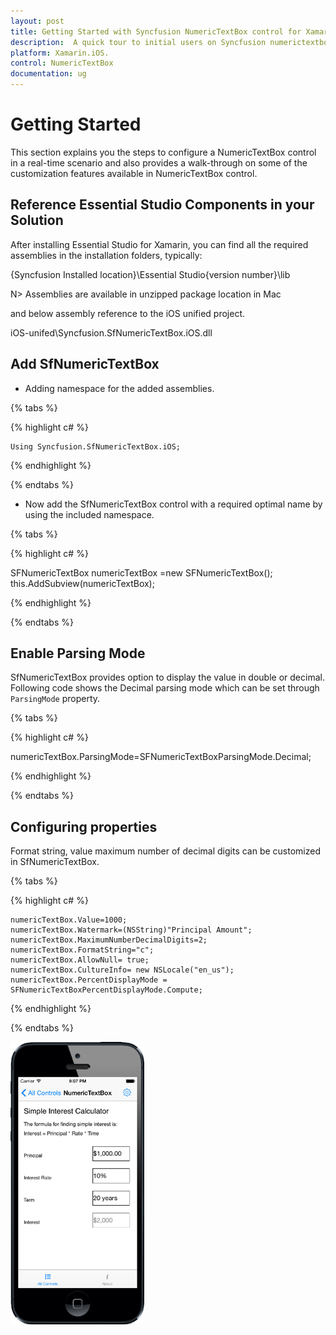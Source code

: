 ```yaml
---
layout: post
title: Getting Started with Syncfusion NumericTextBox control for Xamarin.iOS.
description:  A quick tour to initial users on Syncfusion numerictextbox control for Xamarin.iOS platform 
platform: Xamarin.iOS.
control: NumericTextBox
documentation: ug
---
```


# Getting Started

This section explains you the steps to configure a NumericTextBox control in a real-time scenario and also provides a walk-through on some of the customization features available in NumericTextBox control.
                        
## Reference Essential Studio Components in your Solution

After installing Essential Studio for Xamarin, you can find all the required assemblies in the installation folders, typically:

{Syncfusion Installed location}\Essential Studio{version number}\lib

N> Assemblies are available in unzipped package location in Mac

and below assembly reference to the iOS unified project.

iOS-unifed\Syncfusion.SfNumericTextBox.iOS.dll

## Add SfNumericTextBox

* Adding namespace for the added assemblies. 

{% tabs %}

{% highlight c# %}

	Using Syncfusion.SfNumericTextBox.iOS; 

{% endhighlight %}

{% endtabs %}

* Now add the SfNumericTextBox control with a required optimal name by using the included namespace.

{% tabs %}

{% highlight c# %}

SFNumericTextBox numericTextBox =new SFNumericTextBox();
this.AddSubview(numericTextBox); 

{% endhighlight %}

{% endtabs %}

## Enable Parsing Mode

SfNumericTextBox provides option to display the value in double or decimal. Following code shows the Decimal parsing mode which can be set through `ParsingMode` property.

{% tabs %}

{% highlight c# %}

numericTextBox.ParsingMode=SFNumericTextBoxParsingMode.Decimal;
	
{% endhighlight %}

{% endtabs %}

## Configuring properties

Format string, value maximum number of decimal digits can be customized in SfNumericTextBox.

{% tabs %}

{% highlight c# %}

	numericTextBox.Value=1000;
	numericTextBox.Watermark=(NSString)"Principal Amount";
	numericTextBox.MaximumNumberDecimalDigits=2;
	numericTextBox.FormatString="c";
	numericTextBox.AllowNull= true;
	numericTextBox.CultureInfo= new NSLocale("en_us");
	numericTextBox.PercentDisplayMode = SFNumericTextBoxPercentDisplayMode.Compute;

{% endhighlight %}

{% endtabs %}

![](images/NumericTextBox-iOS.png)
